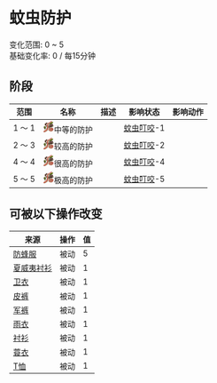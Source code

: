 # 蚊虫防护  
变化范围: 0 ~ 5  
基础变化率: 0 / 每15分钟  
## 阶段  
范围  |  名称  |  描述  |  影响状态  |  影响动作  
----  |  ----  |  ----  |  ----  |  ----  
1 ～ 1  |  <img decoding="async" src="Sprite/Bugs.png" style="width:20px;">中等的防护  |    |  [蚊虫叮咬](BugDamage.md)-1  |    
2 ～ 3  |  <img decoding="async" src="Sprite/Bugs.png" style="width:20px;">较高的防护  |    |  [蚊虫叮咬](BugDamage.md)-2  |    
4 ～ 4  |  <img decoding="async" src="Sprite/Bugs.png" style="width:20px;">很高的防护  |    |  [蚊虫叮咬](BugDamage.md)-4  |    
5 ～ 5  |  <img decoding="async" src="Sprite/Bugs.png" style="width:20px;">极高的防护  |    |  [蚊虫叮咬](BugDamage.md)-5  |    
## 可被以下操作改变  
来源  |  操作  |  值  
----  |  ----  |  ----  
[防蜂服](BeeSuit.md)  |  被动  |  5  
[夏威夷衬衫](HawaiianShirt.md)  |  被动  |  1  
[卫衣](HoodieRetromation.md)  |  被动  |  1  
[皮裤](LeatherPants.md)  |  被动  |  1  
[军裤](MilitaryPants.md)  |  被动  |  1  
[雨衣](Raincoat.md)  |  被动  |  1  
[衬衫](ShirtFiber.md)  |  被动  |  1  
[蓑衣](StrawCape.md)  |  被动  |  1  
[T恤](T-Shirt.md)  |  被动  |  1  
